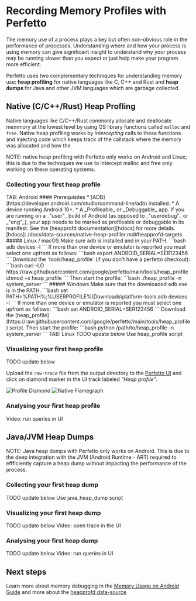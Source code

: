 # Recording Memory Profiles with Perfetto

The memory use of a process plays a key but often non-obvious role in the
performance of processes. Understanding where and how your process is using
memory can give significant insight to understand why your process may be
running slower than you expect or just help make your program more efficient.

Perfetto uses two complementary techniques for understanding memory use: **heap
profiling** for native languages like C, C++ and Rust and **heap dumps** for
Java and other JVM languages which are garbage collected.

## Native (C/C++/Rust) Heap Profling

Native languages like C/C++/Rust commonly allocate and deallocate memmory at the
lowest level by using OS library functions called `malloc` and `free`. Native
heap profiling works by _intercepting_ calls to these functions and injecting
code which keeps track of the callstack where the memory was allocated and how
the

NOTE: native heap profiling with Perfetto only works on Android and Linux; this
is due to the techniques we use to intercept malloc and free only working on
these operating systems.

### Collecting your first heap profile

<?tabs>

TAB: Android

#### Prerequisites

* [ADB](https://developer.android.com/studio/command-line/adb) installed.
* A device running Android 10+.
* A _Profileable_ or _Debuggable_ app. If you are running on a _"user"_ build of
  Android (as opposed to _"userdebug"_ or _"eng"_), your app needs to be marked
  as profileable or debuggable in its manifest.
  See the [heapprofd documentation][hdocs] for more details.

[hdocs]: /docs/data-sources/native-heap-profiler.md#heapprofd-targets

##### Linux / macOS
Make sure adb is installed and in your PATH.

```bash
adb devices -l
```

If more than one device or emulator is reported you must select one upfront as follows:

```bash
export ANDROID_SERIAL=SER123456
```

Download the `tools/heap_profile` (if you don't have a perfetto checkout):

```bash
curl -LO https://raw.githubusercontent.com/google/perfetto/main/tools/heap_profile
chmod +x heap_profile
```

Then start the profile:

```bash
./heap_profile -n system_server
```

##### Windows

Make sure that the downloaded adb.exe is in the PATH.

```bash
set PATH=%PATH%;%USERPROFILE%\Downloads\platform-tools

adb devices -l
```

If more than one device or emulator is reported you must select one upfront as follows:

```bash
set ANDROID_SERIAL=SER123456
```

Download the
[heap_profile](https://raw.githubusercontent.com/google/perfetto/main/tools/heap_profile)
script. Then start the profile:

```bash
python /path/to/heap_profile -n system_server
```

TAB: Linux

TODO update below

Use heap_profile script

</tabs?>

### Visualizing your first heap profile

TODO update below

Upload the `raw-trace` file from the output directory to the
[Perfetto UI](https://ui.perfetto.dev) and click on diamond marker in the UI
track labeled _"Heap profile"_.

![Profile Diamond](/docs/images/profile-diamond.png)
![Native Flamegraph](/docs/images/native-heap-prof.png)

### Analysing your first heap profile

Video: run queries in UI

## Java/JVM Heap Dumps

NOTE: Java heap dumps with Perfetto only works on Android. This is due to the
deep integration with the JVM (Android Runtime - ART) required to effficiently
capture a heap dump without impacting the performance of the process.

### Collecting your first heap dump

TODO update below
Use java_heap_dump script

### Visualizing your first heap dump

TODO update below
Video: open trace in the UI

### Analysing your first heap dump

TODO update below
Video: run queries in UI

## Next steps

Learn more about memory debugging in the
[Memory Usage on Android Guide](/docs/case-studies/memory.md) and more about the
[heapprofd data-source](/docs/data-sources/native-heap-profiler.md)
